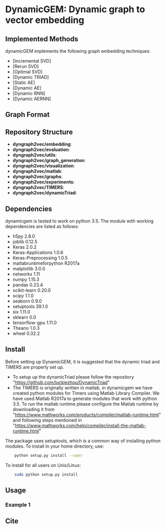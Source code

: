 # DynamicGEM: Dynamic graph to vector embedding


## Implemented Methods
dynamicGEM implements the following graph embedding techniques:
* [Incremental SVD]
* [Rerun SVD]
* [Optimal SVD]
* [Dynamic TRIAD]
* [Static AE]
* [Dynamic AE]
* [Dynamic RNN]
* [Dynamic AERNN]

## Graph Format

## Repository Structure
* **dyngraph2vec/embedding**: 
* **dyngraph2vec/evaluation**: 
* **dyngraph2vec/utils**: 
* **dyngraph2vec/graph_generation**: 
* **dyngraph2vec/visualization**:
* **dyngraph2vec/matlab**: 
* **dyngraph2vec/graphs**:
* **dyngraph2vec/experiments**:
* **dyngraph2vec/TIMERS**:
* **dyngraph2vec/dynamicTriad**:

## Dependencies
dynamicgem is tested to work on python 3.5. The module with working dependencies are listed as follows:

* h5py                   2.8.0
* joblib                 0.12.5
* Keras                  2.0.2
* Keras-Applications     1.0.6
* Keras-Preprocessing    1.0.5
* matlabruntimeforpython R2017a
* matplotlib             3.0.0
* networkx               1.11
* numpy                  1.15.3
* pandas                 0.23.4
* scikit-learn           0.20.0
* scipy                  1.1.0
* seaborn                0.9.0
* setuptools             39.1.0
* six                    1.11.0
* sklearn                0.0
* tensorflow-gpu         1.11.0
* Theano                 1.0.3
* wheel                  0.32.2
## Install
Before setting up DynamicGEM, it is suggested that the dynamic triad and TIMERS are properly set up.

* To setup up the dynamicTriad please follow the repository "https://github.com/luckiezhou/DynamicTriad"
* The TIMERS is originally written in matlab, in dynamicgem we have created python modules for Timers using Matlab Library Compiler. We have used Matlab R2017a to generate modules that work with python 3.5. To run the matlab runtime please configure the Matlab runtime by downloading it from "https://www.mathworks.com/products/compiler/matlab-runtime.html" and following steps mentioned in "https://www.mathworks.com/help/compiler/install-the-matlab-runtime.html"


The package uses setuptools, which is a common way of installing python modules. To install in your home directory, use:
```bash
    python setup.py install --user
```

To install for all users on Unix/Linux:
```bash 
    sudo python setup.py install
```
## Usage
### Example 1


## Cite
   
